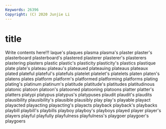 ```yaml
---
Keywords: 26396
Copyright: (C) 2020 Junjie Li
---
```


# title

Write contents here!!!
laque's 
plaques 
plasma 
plasma's 
plaster
plaster's 
plasterboard 
plasterboard's 
plastered 
plasterer 
plasterer's 
plasterers 
plastering 
plasters 
plastic
plastic's 
plasticity 
plasticity's 
plastics 
plastique 
plate 
plate's 
plateau 
plateau's 
plateaued
plateauing 
plateaus 
plateaux 
plated 
plateful 
plateful's 
platefuls 
platelet 
platelet's 
platelets
platen 
platen's 
platens 
plates 
platform 
platform's 
platformed 
platforming 
platforms 
plating
plating's 
platinum 
platinum's 
platitude 
platitude's 
platitudes 
platitudinous 
platonic 
platoon 
platoon's
platooned 
platooning 
platoons 
platter 
platter's 
platters 
platypi 
platypus 
platypus's 
platypuses
plaudit 
plaudit's 
plaudits 
plausibility 
plausibility's 
plausible 
plausibly 
play 
play's 
playable
playact 
playacted 
playacting 
playacting's 
playacts 
playback 
playback's 
playbacks 
playbill 
playbill's
playbills 
playboy 
playboy's 
playboys 
played 
player 
player's 
players 
playful 
playfully
playfulness 
playfulness's 
playgoer 
playgoer's 
playgoers 

